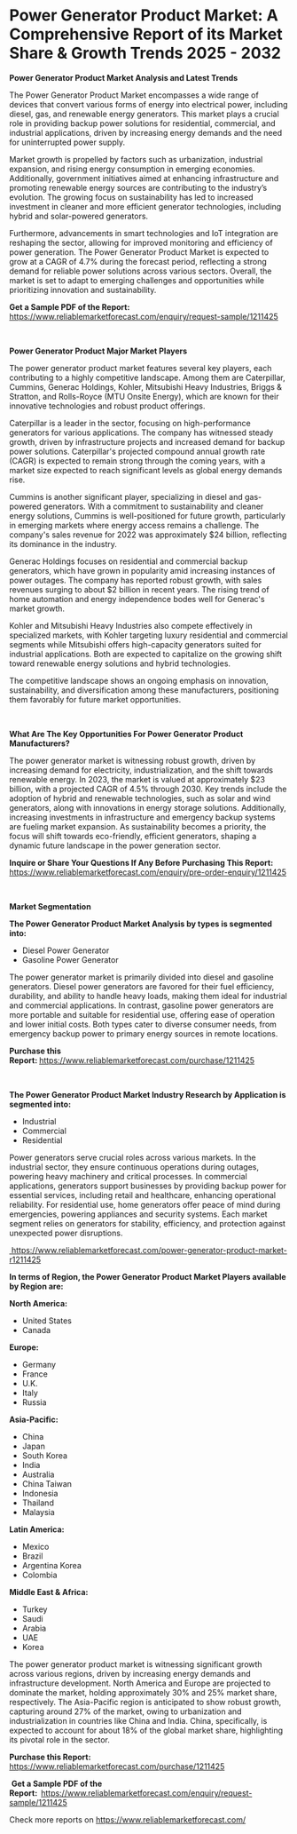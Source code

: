 <p><h1>Power Generator Product Market: A Comprehensive Report of its Market Share & Growth Trends 2025 - 2032</h1></p><p><strong>Power Generator Product Market Analysis and Latest Trends</strong></p>
<p><p>The Power Generator Product Market encompasses a wide range of devices that convert various forms of energy into electrical power, including diesel, gas, and renewable energy generators. This market plays a crucial role in providing backup power solutions for residential, commercial, and industrial applications, driven by increasing energy demands and the need for uninterrupted power supply.</p><p>Market growth is propelled by factors such as urbanization, industrial expansion, and rising energy consumption in emerging economies. Additionally, government initiatives aimed at enhancing infrastructure and promoting renewable energy sources are contributing to the industry’s evolution. The growing focus on sustainability has led to increased investment in cleaner and more efficient generator technologies, including hybrid and solar-powered generators.</p><p>Furthermore, advancements in smart technologies and IoT integration are reshaping the sector, allowing for improved monitoring and efficiency of power generation. The Power Generator Product Market is expected to grow at a CAGR of 4.7% during the forecast period, reflecting a strong demand for reliable power solutions across various sectors. Overall, the market is set to adapt to emerging challenges and opportunities while prioritizing innovation and sustainability.</p></p>
<p><strong>Get a Sample PDF of the Report:&nbsp;</strong> <a href="https://www.reliablemarketforecast.com/enquiry/request-sample/1211425?utm_campaign=3009&utm_medium=2&utm_source=Github&utm_content=ia&utm_term=24032025&utm_id=power-generator-product">https://www.reliablemarketforecast.com/enquiry/request-sample/1211425</a></p>
<p>&nbsp;</p>
<p><strong>Power Generator Product Major Market Players</strong></p>
<p><p>The power generator product market features several key players, each contributing to a highly competitive landscape. Among them are Caterpillar, Cummins, Generac Holdings, Kohler, Mitsubishi Heavy Industries, Briggs & Stratton, and Rolls-Royce (MTU Onsite Energy), which are known for their innovative technologies and robust product offerings.</p><p>Caterpillar is a leader in the sector, focusing on high-performance generators for various applications. The company has witnessed steady growth, driven by infrastructure projects and increased demand for backup power solutions. Caterpillar's projected compound annual growth rate (CAGR) is expected to remain strong through the coming years, with a market size expected to reach significant levels as global energy demands rise.</p><p>Cummins is another significant player, specializing in diesel and gas-powered generators. With a commitment to sustainability and cleaner energy solutions, Cummins is well-positioned for future growth, particularly in emerging markets where energy access remains a challenge. The company's sales revenue for 2022 was approximately $24 billion, reflecting its dominance in the industry.</p><p>Generac Holdings focuses on residential and commercial backup generators, which have grown in popularity amid increasing instances of power outages. The company has reported robust growth, with sales revenues surging to about $2 billion in recent years. The rising trend of home automation and energy independence bodes well for Generac's market growth.</p><p>Kohler and Mitsubishi Heavy Industries also compete effectively in specialized markets, with Kohler targeting luxury residential and commercial segments while Mitsubishi offers high-capacity generators suited for industrial applications. Both are expected to capitalize on the growing shift toward renewable energy solutions and hybrid technologies.</p><p>The competitive landscape shows an ongoing emphasis on innovation, sustainability, and diversification among these manufacturers, positioning them favorably for future market opportunities.</p></p>
<p>&nbsp;</p>
<p><strong>What Are The Key Opportunities For Power Generator Product Manufacturers?</strong></p>
<p><p>The power generator market is witnessing robust growth, driven by increasing demand for electricity, industrialization, and the shift towards renewable energy. In 2023, the market is valued at approximately $23 billion, with a projected CAGR of 4.5% through 2030. Key trends include the adoption of hybrid and renewable technologies, such as solar and wind generators, along with innovations in energy storage solutions. Additionally, increasing investments in infrastructure and emergency backup systems are fueling market expansion. As sustainability becomes a priority, the focus will shift towards eco-friendly, efficient generators, shaping a dynamic future landscape in the power generation sector.</p></p>
<p><strong>Inquire or Share Your Questions If Any Before Purchasing This Report:</strong> <a href="https://www.reliablemarketforecast.com/enquiry/pre-order-enquiry/1211425?utm_campaign=3009&utm_medium=2&utm_source=Github&utm_content=ia&utm_term=24032025&utm_id=power-generator-product">https://www.reliablemarketforecast.com/enquiry/pre-order-enquiry/1211425</a></p>
<p>&nbsp;</p>
<p><strong>Market Segmentation</strong></p>
<p><strong>The Power Generator Product Market Analysis by types is segmented into:</strong></p>
<p><ul><li>Diesel Power Generator</li><li>Gasoline Power Generator</li></ul></p>
<p><p>The power generator market is primarily divided into diesel and gasoline generators. Diesel power generators are favored for their fuel efficiency, durability, and ability to handle heavy loads, making them ideal for industrial and commercial applications. In contrast, gasoline power generators are more portable and suitable for residential use, offering ease of operation and lower initial costs. Both types cater to diverse consumer needs, from emergency backup power to primary energy sources in remote locations.</p></p>
<p><strong>Purchase this Report:&nbsp;</strong><a href="https://www.reliablemarketforecast.com/purchase/1211425?utm_campaign=3009&utm_medium=2&utm_source=Github&utm_content=ia&utm_term=24032025&utm_id=power-generator-product">https://www.reliablemarketforecast.com/purchase/1211425</a></p>
<p>&nbsp;</p>
<p><strong>The Power Generator Product Market Industry Research by Application is segmented into:</strong></p>
<p><ul><li>Industrial</li><li>Commercial</li><li>Residential</li></ul></p>
<p><p>Power generators serve crucial roles across various markets. In the industrial sector, they ensure continuous operations during outages, powering heavy machinery and critical processes. In commercial applications, generators support businesses by providing backup power for essential services, including retail and healthcare, enhancing operational reliability. For residential use, home generators offer peace of mind during emergencies, powering appliances and security systems. Each market segment relies on generators for stability, efficiency, and protection against unexpected power disruptions.</p></p>
<p><a href="https://www.reliablemarketforecast.com/power-generator-product-market-r1211425?utm_campaign=3009&utm_medium=2&utm_source=Github&utm_content=ia&utm_term=24032025&utm_id=power-generator-product">&nbsp;https://www.reliablemarketforecast.com/power-generator-product-market-r1211425</a></p>
<p><strong>In terms of Region, the Power Generator Product Market Players available by Region are:</strong></p>
<p>
    <p> <strong> North America: </strong>
        <ul>
            <li>United States</li>
            <li>Canada</li>
        </ul>
        </p> 
    <p> <strong> Europe: </strong>
        <ul>
            <li>Germany</li>
            <li>France</li>
            <li>U.K.</li>
            <li>Italy</li>
            <li>Russia</li>
        </ul>
        </p> 
    <p> <strong> Asia-Pacific: </strong>
        <ul>
            <li>China</li>
            <li>Japan</li>
            <li>South Korea</li>
            <li>India</li>
            <li>Australia</li>
            <li>China Taiwan</li>
            <li>Indonesia</li>
            <li>Thailand</li>
            <li>Malaysia</li>
        </ul>
        </p> 
    <p> <strong> Latin America: </strong>
        <ul>
            <li>Mexico</li>
            <li>Brazil</li>
            <li>Argentina Korea</li>
            <li>Colombia</li>
        </ul>
        </p> 
    <p> <strong> Middle East & Africa: </strong>
        <ul>
            <li>Turkey</li>
            <li>Saudi</li>
            <li>Arabia</li>
            <li>UAE</li>
            <li>Korea</li>
        </ul>
    </p>
    </p>
<p><p>The power generator product market is witnessing significant growth across various regions, driven by increasing energy demands and infrastructure development. North America and Europe are projected to dominate the market, holding approximately 30% and 25% market share, respectively. The Asia-Pacific region is anticipated to show robust growth, capturing around 27% of the market, owing to urbanization and industrialization in countries like China and India. China, specifically, is expected to account for about 18% of the global market share, highlighting its pivotal role in the sector.</p></p>
<p><strong>Purchase this Report: </strong><a href="https://www.reliablemarketforecast.com/purchase/1211425?utm_campaign=3009&utm_medium=2&utm_source=Github&utm_content=ia&utm_term=24032025&utm_id=power-generator-product">https://www.reliablemarketforecast.com/purchase/1211425</a></p>
<p>&nbsp;<strong>Get a Sample PDF of the Report:&nbsp;&nbsp;</strong><a href="https://www.reliablemarketforecast.com/enquiry/request-sample/1211425?utm_campaign=3009&utm_medium=2&utm_source=Github&utm_content=ia&utm_term=24032025&utm_id=power-generator-product">https://www.reliablemarketforecast.com/enquiry/request-sample/1211425</a></p>
<p><strong></strong></p>
<p>Check more reports on <a href="https://www.reliablemarketforecast.com/?utm_campaign=3009&utm_medium=2&utm_source=Github&utm_content=ia&utm_term=24032025&utm_id=power-generator-product">https://www.reliablemarketforecast.com/</a></p>